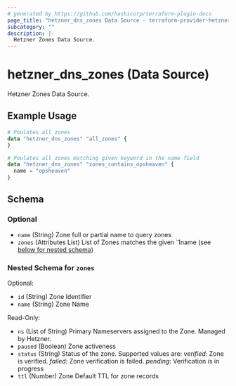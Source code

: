 ```yaml
---
# generated by https://github.com/hashicorp/terraform-plugin-docs
page_title: "hetzner_dns_zones Data Source - terraform-provider-hetzner"
subcategory: ""
description: |-
  Hetzner Zones Data Source.
---
```


# hetzner_dns_zones (Data Source)

Hetzner Zones Data Source.

## Example Usage

```terraform
# Poulates all zones
data "hetzner_dns_zones" "all_zones" {
}

# Poulates all zones matching given keyword in the name field
data "hetzner_dns_zones" "zones_contains_opsheaven" {
  name = "opsheaven"
}
```

<!-- schema generated by tfplugindocs -->
## Schema

### Optional

- `name` (String) Zone full or partial name to query zones
- `zones` (Attributes List) List of Zones matches the given `1name (see [below for nested schema](#nestedatt--zones))

<a id="nestedatt--zones"></a>
### Nested Schema for `zones`

Optional:

- `id` (String) Zone Identifier
- `name` (String) Zone Name

Read-Only:

- `ns` (List of String) Primary Nameservers assigned to the Zone. Managed by Hetzner.
- `paused` (Boolean) Zone activeness
- `status` (String) Status of the zone. Supported values are:
			*verified*: Zone is verified.
			*failed*: Zone verification is failed.
			*pending*: Verification is in progress
- `ttl` (Number) Zone Default TTL for zone records
